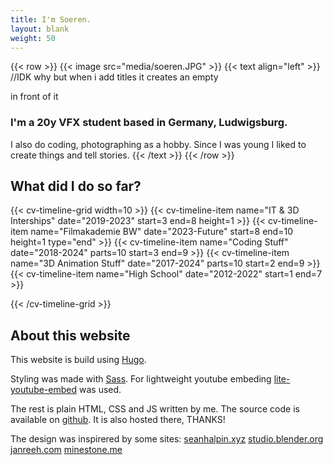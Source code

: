 ```yaml
---
title: I'm Soeren.
layout: blank 
weight: 50
---
```


{{< row >}}
{{< image src="media/soeren.JPG" >}}
{{< text align="left" >}} //IDK why but when i add titles it creates an empty <p> in front of it
### I'm a 20y VFX student based in Germany, Ludwigsburg.
I also do coding, photographing as a hobby. Since I was young I liked to create things and tell stories.
{{< /text >}}
{{< /row >}}

## What did I do so far?

<!--
Past:   1 
2017:   2
2018:   3
2019:   4
2020:   5
2021:   6
2022:   7
2023:   8
2024:   9
Future: 10
-->



{{< cv-timeline-grid width=10 >}}
    {{< cv-timeline-item name="IT & 3D Interships" date="2019-2023" start=3 end=8 height=1 >}}
    {{< cv-timeline-item name="Filmakademie BW" date="2023-Future" start=8 end=10 height=1 type="end" >}}
    <!-- {{< cv-timeline-item name="Shortfilms For Youth Service" date="2018-2021" parts=10 start=3 end=6 >}} -->
    {{< cv-timeline-item name="Coding Stuff" date="2018-2024" parts=10 start=3 end=9 >}}
    {{< cv-timeline-item name="3D Animation Stuff" date="2017-2024" parts=10 start=2 end=9 >}}
    {{< cv-timeline-item name="High School" date="2012-2022" start=1 end=7 >}}





{{< /cv-timeline-grid >}}

## About this website

This website is build using [Hugo](https://gohugo.io/). 

Styling was made with [Sass](https://sass-lang.com).
For lightweight youtube embeding [lite-youtube-embed](https://github.com/paulirish/lite-youtube-embed) was used. 

The rest is plain HTML, CSS and JS written by me. The source code is available on [github](https://github.com/FScociety/fscociety.github.io). It is also hosted there, THANKS!

The design was inspirered by some sites:
[seanhalpin.xyz](https://www.seanhalpin.xyz/)
[studio.blender.org](https://studio.blender.org/)
[janreeh.com](https://janreeh.com/)
[minestone.me](https://mikestone.me/)
